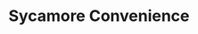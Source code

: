 ---
title: "Sycamore Convenience"
url: /waterloo/sycamore-convenience-sycamore-street/
shop: convenience
---